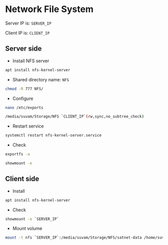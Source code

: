 # Network File System
Server IP is: `SERVER_IP`

Client IP is: `CLIENT_IP`

## Server side
- Install NFS server
```bash
apt install nfs-kernel-server 
```
- Shared directory name: `NFS`
```bash
chmod -R 777 NFS/ 
```
- Configure
```bash
nano /etc/exports
```
```bash
/media/suvam/Storage/NFS `CLIENT_IP`(rw,sync,no_subtree_check)
```
- Restart service
```bash
systemctl restart nfs-kernel-server.service
```
- Check
```bash
exportfs -a
```
```bash
showmount -e
```

## Client side
-  Install
```bash
apt install nfs-kernel-server 
```
- Check
```bash
showmount -e `SERVER_IP`
```
- Mount volume
```bash
mount -t nfs `SERVER_IP`:/media/suvam/Storage/NFS/satnet-data /home/suvam/NFS
```